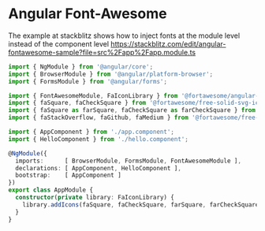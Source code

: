 # Angular Font-Awesome
The example at stackblitz shows how to inject fonts at the module level instead of the component level
https://stackblitz.com/edit/angular-fontawesome-sample?file=src%2Fapp%2Fapp.module.ts
```typescript
import { NgModule } from '@angular/core';
import { BrowserModule } from '@angular/platform-browser';
import { FormsModule } from '@angular/forms';

import { FontAwesomeModule, FaIconLibrary } from '@fortawesome/angular-fontawesome';
import { faSquare, faCheckSquare } from '@fortawesome/free-solid-svg-icons';
import { faSquare as farSquare, faCheckSquare as farCheckSquare } from '@fortawesome/free-regular-svg-icons';
import { faStackOverflow, faGithub, faMedium } from '@fortawesome/free-brands-svg-icons';

import { AppComponent } from './app.component';
import { HelloComponent } from './hello.component';

@NgModule({
  imports:      [ BrowserModule, FormsModule, FontAwesomeModule ],
  declarations: [ AppComponent, HelloComponent ],
  bootstrap:    [ AppComponent ]
})
export class AppModule {
  constructor(private library: FaIconLibrary) {
    library.addIcons(faSquare, faCheckSquare, farSquare, farCheckSquare, faStackOverflow, faGithub, faMedium);
  }
}
```
